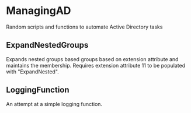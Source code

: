 # ManagingAD
Random scripts and functions to automate Active Directory tasks


## ExpandNestedGroups

Expands nested groups based groups based on extension attribute and maintains the membership.
Requires extension attribute 11 to be populated with "ExpandNested".

## LoggingFunction

An attempt at a simple logging function.
